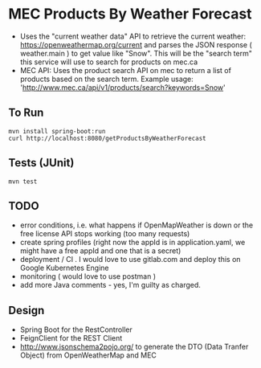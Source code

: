 # MEC Products By Weather Forecast
* Uses the "current weather data" API to retrieve the current weather: https://openweathermap.org/current and parses the JSON response ( weather.main ) to get value like "Snow".  This will be the "search term" this service will use to search for products on mec.ca
* MEC API: Uses the product search API on mec to return a list of products based on the search term.  Example usage: 'http://www.mec.ca/api/v1/products/search?keywords=Snow'
## To Run
```
mvn install spring-boot:run
curl http://localhost:8080/getProductsByWeatherForecast
```

## Tests (JUnit)
```
mvn test
```

## TODO
* error conditions, i.e. what happens if OpenMapWeather is down or the free license API stops working (too many requests)
* create spring profiles (right now the appId is in application.yaml, we might have a free appId and one that is a secret)
* deployment / CI .  I would love to use gitlab.com and deploy this on Google Kubernetes Engine
* monitoring ( would love to use postman )
* add more Java comments - yes, I'm guilty as charged.

## Design
* Spring Boot for the RestController
* FeignClient for the REST Client
* http://www.jsonschema2pojo.org/ to generate the DTO (Data Tranfer Object) from OpenWeatherMap and MEC
